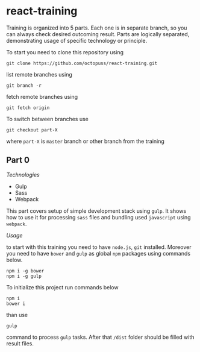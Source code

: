 react-training
==============

Training is organized into 5 parts. Each one is in separate branch, so you can always check desired outcoming result.  Parts are logically separated, demonstrating usage of specific technology or principle.

To start you need to clone this repository using 

    git clone https://github.com/octopuss/react-training.git
list remote branches using

    git branch -r
fetch remote branches using 

    git fetch origin
To switch between branches use

    git checkout part-X
where `part-X` is `master` branch or other branch from the training    

Part 0
------
*Technologies*

*   Gulp
*   Sass
*   Webpack

This part covers setup of simple development stack using `gulp`. It shows how to use it for processing `sass` files and bundling used `javascript` using `webpack`.


*Usage*

to start with this training you need to have `node.js`, `git` installed. 
Moreover you need to have `bower` and `gulp` as global `npm` packages using commands below.

    npm i -g bower
    npm i -g gulp

To initialize this project run commands below

    npm i
    bower i


than use

    gulp

command to process `gulp` tasks. After that `/dist` folder should be filled with result files.
